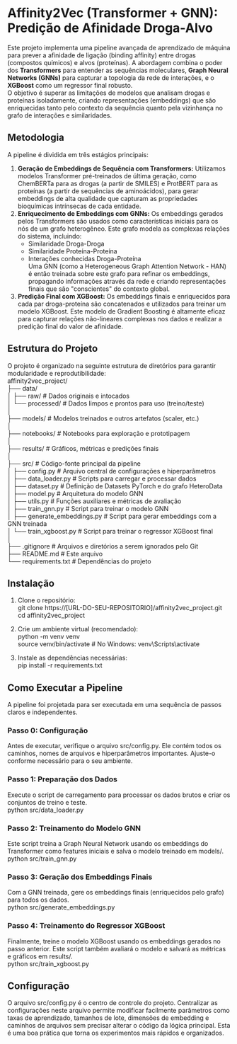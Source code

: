 # **Affinity2Vec (Transformer \+ GNN): Predição de Afinidade Droga-Alvo**

Este projeto implementa uma pipeline avançada de aprendizado de máquina para prever a afinidade de ligação (binding affinity) entre drogas (compostos químicos) e alvos (proteínas). A abordagem combina o poder dos **Transformers** para entender as sequências moleculares, **Graph Neural Networks (GNNs)** para capturar a topologia da rede de interações, e o **XGBoost** como um regressor final robusto.  
O objetivo é superar as limitações de modelos que analisam drogas e proteínas isoladamente, criando representações (embeddings) que são enriquecidas tanto pelo contexto da sequência quanto pela vizinhança no grafo de interações e similaridades.

## **Metodologia**

A pipeline é dividida em três estágios principais:

1. **Geração de Embeddings de Sequência com Transformers:** Utilizamos modelos Transformer pré-treinados de última geração, como ChemBERTa para as drogas (a partir de SMILES) e ProtBERT para as proteínas (a partir de sequências de aminoácidos), para gerar embeddings de alta qualidade que capturam as propriedades bioquímicas intrínsecas de cada entidade.  
2. **Enriquecimento de Embeddings com GNNs:** Os embeddings gerados pelos Transformers são usados como características iniciais para os nós de um grafo heterogêneo. Este grafo modela as complexas relações do sistema, incluindo:  
   * Similaridade Droga-Droga  
   * Similaridade Proteína-Proteína  
   * Interações conhecidas Droga-Proteína  
     Uma GNN (como a Heterogeneous Graph Attention Network \- HAN) é então treinada sobre este grafo para refinar os embeddings, propagando informações através da rede e criando representações finais que são "conscientes" do contexto global.  
3. **Predição Final com XGBoost:** Os embeddings finais e enriquecidos para cada par droga-proteína são concatenados e utilizados para treinar um modelo XGBoost. Este modelo de Gradient Boosting é altamente eficaz para capturar relações não-lineares complexas nos dados e realizar a predição final do valor de afinidade.

## **Estrutura do Projeto**

O projeto é organizado na seguinte estrutura de diretórios para garantir modularidade e reprodutibilidade:  
affinity2vec\_project/  
├── data/  
│   ├── raw/         \# Dados originais e intocados  
│   └── processed/   \# Dados limpos e prontos para uso (treino/teste)  
│  
├── models/          \# Modelos treinados e outros artefatos (scaler, etc.)  
│  
├── notebooks/       \# Notebooks para exploração e prototipagem  
│  
├── results/         \# Gráficos, métricas e predições finais  
│  
├── src/             \# Código-fonte principal da pipeline  
│   ├── config.py    \# Arquivo central de configurações e hiperparâmetros  
│   ├── data\_loader.py \# Scripts para carregar e processar dados  
│   ├── dataset.py   \# Definição de Datasets PyTorch e do grafo HeteroData  
│   ├── model.py     \# Arquitetura do modelo GNN  
│   ├── utils.py     \# Funções auxiliares e métricas de avaliação  
│   ├── train\_gnn.py \# Script para treinar o modelo GNN  
│   ├── generate\_embeddings.py \# Script para gerar embeddings com a GNN treinada  
│   └── train\_xgboost.py \# Script para treinar o regressor XGBoost final  
│  
├── .gitignore       \# Arquivos e diretórios a serem ignorados pelo Git  
├── README.md        \# Este arquivo  
└── requirements.txt \# Dependências do projeto

## **Instalação**

1. Clone o repositório:  
   git clone https://\[URL-DO-SEU-REPOSITORIO\]/affinity2vec\_project.git  
   cd affinity2vec\_project

2. Crie um ambiente virtual (recomendado):  
   python \-m venv venv  
   source venv/bin/activate  \# No Windows: venv\\Scripts\\activate

3. Instale as dependências necessárias:  
   pip install \-r requirements.txt

## **Como Executar a Pipeline**

A pipeline foi projetada para ser executada em uma sequência de passos claros e independentes.

### **Passo 0: Configuração**

Antes de executar, verifique o arquivo src/config.py. Ele contém todos os caminhos, nomes de arquivos e hiperparâmetros importantes. Ajuste-o conforme necessário para o seu ambiente.

### **Passo 1: Preparação dos Dados**

Execute o script de carregamento para processar os dados brutos e criar os conjuntos de treino e teste.  
python src/data\_loader.py

### **Passo 2: Treinamento do Modelo GNN**

Este script treina a Graph Neural Network usando os embeddings do Transformer como features iniciais e salva o modelo treinado em models/.  
python src/train\_gnn.py

### **Passo 3: Geração dos Embeddings Finais**

Com a GNN treinada, gere os embeddings finais (enriquecidos pelo grafo) para todos os dados.  
python src/generate\_embeddings.py

### **Passo 4: Treinamento do Regressor XGBoost**

Finalmente, treine o modelo XGBoost usando os embeddings gerados no passo anterior. Este script também avaliará o modelo e salvará as métricas e gráficos em results/.  
python src/train\_xgboost.py

## **Configuração**

O arquivo src/config.py é o centro de controle do projeto. Centralizar as configurações neste arquivo permite modificar facilmente parâmetros como taxas de aprendizado, tamanhos de lote, dimensões de embedding e caminhos de arquivos sem precisar alterar o código da lógica principal. Esta é uma boa prática que torna os experimentos mais rápidos e organizados.